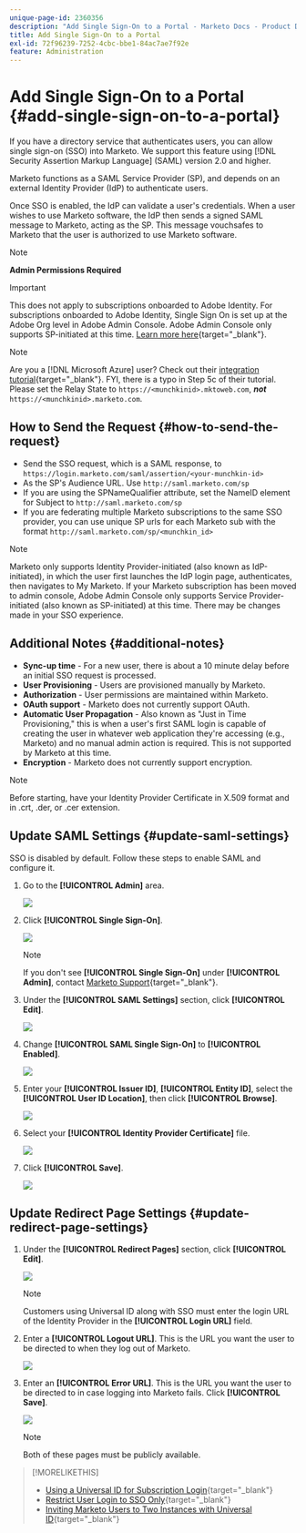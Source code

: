 ```yaml
---
unique-page-id: 2360356
description: "Add Single Sign-On to a Portal - Marketo Docs - Product Documentation"
title: Add Single Sign-On to a Portal
exl-id: 72f96239-7252-4cbc-bbe1-84ac7ae7f92e
feature: Administration
---
```

# Add Single Sign-On to a Portal {#add-single-sign-on-to-a-portal}

If you have a directory service that authenticates users, you can allow single sign-on (SSO) into Marketo. We support this feature using [!DNL Security Assertion Markup Language] (SAML) version 2.0 and higher.

Marketo functions as a SAML Service Provider (SP), and depends on an external Identity Provider (IdP) to authenticate users.

Once SSO is enabled, the IdP can validate a user's credentials. When a user wishes to use Marketo software, the IdP then sends a signed SAML message to Marketo, acting as the SP. This message vouchsafes to Marketo that the user is authorized to use Marketo software.

>[!NOTE]
>
>**Admin Permissions Required**

>[!IMPORTANT]
>
>This does not apply to subscriptions onboarded to Adobe Identity. For subscriptions onboarded to Adobe Identity, Single Sign On is set up at the Adobe Org level in Adobe Admin Console. Adobe Admin Console only supports SP-initiated at this time. [Learn more here](https://helpx.adobe.com/enterprise/using/set-up-identity.html){target="_blank"}.

>[!NOTE]
>
>Are you a [!DNL Microsoft Azure] user? Check out their [integration tutorial](https://learn.microsoft.com/en-us/entra/identity/saas-apps/marketo-tutorial){target="_blank"}. FYI, there is a typo in Step 5c of their tutorial. Please set the Relay State to `https://<munchkinid>.mktoweb.com`, **_not_** `https://<munchkinid>.marketo.com`.

## How to Send the Request {#how-to-send-the-request}

* Send the SSO request, which is a SAML response, to `https://login.marketo.com/saml/assertion/<your-munchkin-id>`
* As the SP's Audience URL. Use `http://saml.marketo.com/sp`
* If you are using the SPNameQualifier attribute, set the NameID element for Subject to `http://saml.marketo.com/sp`
* If you are federating multiple Marketo subscriptions to the same SSO provider, you can use unique SP urls for each Marketo sub with the format `http://saml.marketo.com/sp/<munchkin_id>`

>[!NOTE]
>
>Marketo only supports Identity Provider-initiated (also known as IdP-initiated), in which the user first launches the IdP login page, authenticates, then navigates to My Marketo. If your Marketo subscription has been moved to admin console, Adobe Admin Console only supports Service Provider-initiated (also known as SP-initiated) at this time. There may be changes made in your SSO experience.

## Additional Notes {#additional-notes}

* **Sync-up time** - For a new user, there is about a 10 minute delay before an initial SSO request is processed.
* **User Provisioning** - Users are provisioned manually by Marketo.
* **Authorization** - User permissions are maintained within Marketo.
* **OAuth support** - Marketo does not currently support OAuth.
* **Automatic User Propagation** - Also known as "Just in Time Provisioning," this is when a user's first SAML login is capable of creating the user in whatever web application they're accessing (e.g., Marketo) and no manual admin action is required. This is not supported by Marketo at this time.
* **Encryption** - Marketo does not currently support encryption.

>[!NOTE]
>
>Before starting, have your Identity Provider Certificate in X.509 format and in .crt, .der, or .cer extension.

## Update SAML Settings {#update-saml-settings}

SSO is disabled by default. Follow these steps to enable SAML and configure it.

1. Go to the **[!UICONTROL Admin]** area.

   ![](assets/add-single-sign-on-to-a-portal-1.png)

1. Click **[!UICONTROL Single Sign-On]**.

   ![](assets/add-single-sign-on-to-a-portal-2.png)

   >[!NOTE]
   >
   >If you don't see **[!UICONTROL Single Sign-On]** under **[!UICONTROL Admin]**, contact [Marketo Support](https://nation.marketo.com/t5/Support/ct-p/Support){target="_blank"}.

1. Under the **[!UICONTROL SAML Settings]** section, click **[!UICONTROL Edit]**.

   ![](assets/add-single-sign-on-to-a-portal-3.png)

1. Change **[!UICONTROL SAML Single Sign-On]** to **[!UICONTROL Enabled]**.

   ![](assets/add-single-sign-on-to-a-portal-4.png)

1. Enter your **[!UICONTROL Issuer ID]**, **[!UICONTROL Entity ID]**, select the **[!UICONTROL User ID Location]**, then click **[!UICONTROL Browse]**.

   ![](assets/add-single-sign-on-to-a-portal-5.png)

1. Select your **[!UICONTROL Identity Provider Certificate]** file.

   ![](assets/add-single-sign-on-to-a-portal-6.png)

1. Click **[!UICONTROL Save]**.

   ![](assets/add-single-sign-on-to-a-portal-7.png)

## Update Redirect Page Settings {#update-redirect-page-settings}

1. Under the **[!UICONTROL Redirect Pages]** section, click **[!UICONTROL Edit]**.

   ![](assets/add-single-sign-on-to-a-portal-8.png)

   >[!NOTE]
   >
   >Customers using Universal ID along with SSO must enter the login URL of the Identity Provider in the **[!UICONTROL Login URL]** field.

1. Enter a **[!UICONTROL Logout URL]**. This is the URL you want the user to be directed to when they log out of Marketo.

   ![](assets/add-single-sign-on-to-a-portal-9.png)

1. Enter an **[!UICONTROL Error URL]**. This is the URL you want the user to be directed to in case logging into Marketo fails. Click **[!UICONTROL Save]**.

   ![](assets/add-single-sign-on-to-a-portal-10.png)

   >[!NOTE]
   >
   >Both of these pages must be publicly available.

>[!MORELIKETHIS]
>
>* [Using a Universal ID for Subscription Login](/help/marketo/product-docs/administration/settings/using-a-universal-id-for-subscription-login.md){target="_blank"}
>* [Restrict User Login to SSO Only](/help/marketo/product-docs/administration/additional-integrations/restrict-user-login-to-sso-only.md){target="_blank"}
>* [Inviting Marketo Users to Two Instances with Universal ID](https://nation.marketo.com/t5/Knowledgebase/Inviting-Marketo-Users-to-Two-Instances-with-Universal-ID-UID/ta-p/251122){target="_blank"}
